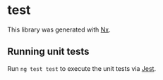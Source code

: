 # test

This library was generated with [Nx](https://nx.dev).

## Running unit tests

Run `ng test test` to execute the unit tests via [Jest](https://jestjs.io).
